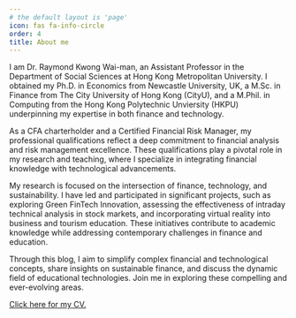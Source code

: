 ```yaml
---
# the default layout is 'page'
icon: fas fa-info-circle
order: 4
title: About me
---
```


I am Dr. Raymond Kwong Wai-man, an Assistant Professor in the Department of Social Sciences at Hong Kong Metropolitan University. I obtained my Ph.D. in Economics from Newcastle University, UK, a M.Sc. in Finance from The City University of Hong Kong (CityU), and a M.Phil. in Computing from the Hong Kong Polytechnic Unviersity (HKPU) underpinning my expertise in both finance and technology.

As a CFA charterholder and a Certified Financial Risk Manager, my professional qualifications reflect a deep commitment to financial analysis and risk management excellence. These qualifications play a pivotal role in my research and teaching, where I specialize in integrating financial knowledge with technological advancements.

My research is focused on the intersection of finance, technology, and sustainability. I have led and participated in significant projects, such as exploring Green FinTech Innovation, assessing the effectiveness of intraday technical analysis in stock markets, and incorporating virtual reality into business and tourism education. These initiatives contribute to academic knowledge while addressing contemporary challenges in finance and education.

Through this blog, I aim to simplify complex financial and technological concepts, share insights on sustainable finance, and discuss the dynamic field of educational technologies. Join me in exploring these compelling and ever-evolving areas.

[Click here for my CV.](/assets/pdf/CV_RaymondKwong.pdf)
